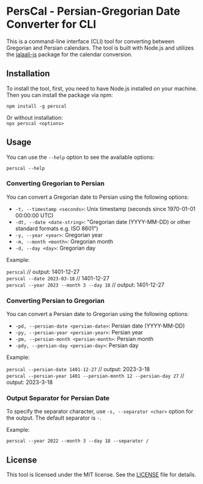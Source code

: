 # PersCal - Persian-Gregorian Date Converter for CLI

This is a command-line interface (CLI) tool for converting between Gregorian and Persian calendars. The tool is built with Node.js and utilizes the [jalaali-js](https://github.com/jalaali/jalaali-js) package for the calendar conversion.

## Installation

To install the tool, first, you need to have Node.js installed on your machine. Then you can install the package via npm:

`npm install -g perscal`

Or without installation:  
`npx perscal <options>`

## Usage

You can use the `--help` option to see the available options:

`perscal --help`

### Converting Gregorian to Persian

You can convert a Gregorian date to Persian using the following options:

- `-t, --timestamp <seconds>`: Unix timestamp (seconds since 1970-01-01 00:00:00 UTC)
- `-dt, --date <date-string>`: "Gregorian date (YYYY-MM-DD) or other standard formats e.g. ISO 8601")
- `-y, --year <year>`: Gregorian year
- `-m, --month <month>`: Gregorian month
- `-d, --day <day>`: Gregorian day

Example:

`perscal` // output: 1401-12-27  
`perscal --date 2023-03-18` // 1401-12-27  
`perscal --year 2023 --month 3 --day 18` // output: 1401-12-27

### Converting Persian to Gregorian

You can convert a Persian date to Gregorian using the following options:

- `-pd, --persian-date <persian-date>`: Persian date (YYYY-MM-DD)
- `-py, --persian-year <persian-year>`: Persian year
- `-pm, --persian-month <persian-month>`: Persian month
- `-pdy, --persian-day <persian-day>`: Persian day

Example:

`perscal --persian-date 1401-12-27` // output: 2023-3-18  
`perscal --persian-year 1401 --persian-month 12 --persian-day 27` // output: 2023-3-18

### Output Separator for Persian Date

To specify the separator character, use `-s, --separator <char>` option for the output. The default separator is `-`.

Example:

`perscal --year 2022 --month 3 --day 18 --separator /`

## License

This tool is licensed under the MIT license. See the [LICENSE](LICENSE) file for details.
